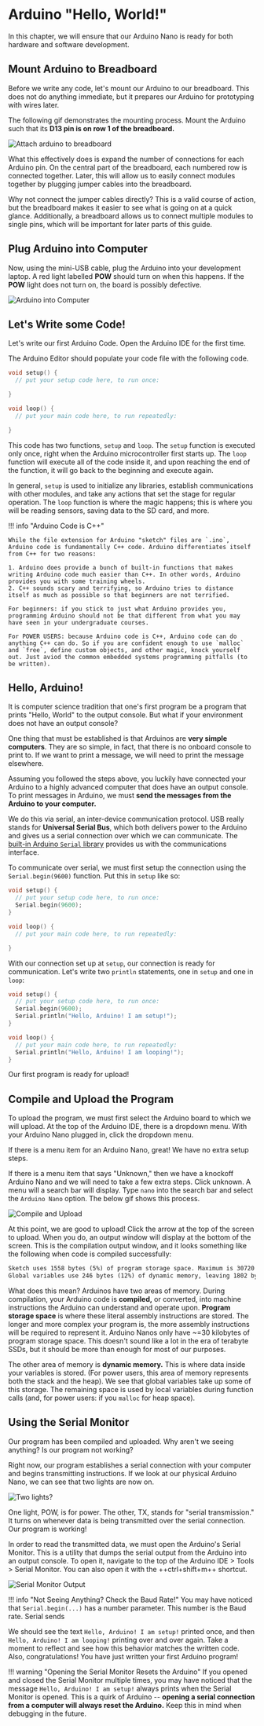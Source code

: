 # Arduino "Hello, World!"

In this chapter, we will ensure that our Arduino Nano is ready for both hardware and software development.

## Mount Arduino to Breadboard
Before we write any code, let's mount our Arduino to our breadboard. This does not do anything immediate, but it prepares our Arduino for prototyping with wires later.

The following gif demonstrates the mounting process. Mount the Arduino such that its **D13 pin is on row 1 of the breadboard.**

![Attach arduino to breadboard](../assets/gifs/arduinoOntoBreadboard.gif)

What this effectively does is expand the number of connections for each Arduino pin. On the central part of the breadboard, each numbered row is connected together. Later, this will allow us to easily connect modules together by plugging jumper cables into the breadboard. 

Why not connect the jumper cables directly? This is a valid course of action, but the breadboard makes it easier to see what is going on at a quick glance. Additionally, a breadboard allows us to connect multiple modules to single pins, which will be important for later parts of this guide.

## Plug Arduino into Computer

Now, using the mini-USB cable, plug the Arduino into your development laptop. A red light labelled **POW** should turn on when this happens. If the **POW** light does not turn on, the board is possibly defective.

![Arduino into Computer](../assets/gifs/arduinoIntoComputer.jpg)

## Let's Write some Code!

Let's write our first Arduino Code. Open the Arduino IDE for the first time.

The Arduino Editor should populate your code file with the following code.

```c title="Empty Arduino Project"
void setup() {
  // put your setup code here, to run once:

}

void loop() {
  // put your main code here, to run repeatedly:

}
```

This code has two functions, `setup` and `loop`. The `setup` function is executed only once, right when the Arduino microcontroller first starts up. The `loop` function will execute all of the code inside it, and upon reaching the end of the function, it will go back to the beginning and execute again.

In general, `setup` is used to initialize any libraries, establish communications with other modules, and take any actions that set the stage for regular operation. The `loop` function is where the magic happens; this is where you will be reading sensors, saving data to the SD card, and more.

!!! info "Arduino Code is C++"

    While the file extension for Arduino "sketch" files are `.ino`, Arduino code is fundamentally C++ code. Arduino differentiates itself from C++ for two reasons:
    
    1. Arduino does provide a bunch of built-in functions that makes writing Arduino code much easier than C++. In other words, Arduino provides you with some training wheels.  
    2. C++ sounds scary and terrifying, so Arduino tries to distance itself as much as possible so that beginners are not terrified.

    For beginners: if you stick to just what Arduino provides you, programming Arduino should not be that different from what you may have seen in your undergraduate courses.

    For POWER USERS: because Arduino code is C++, Arduino code can do anything C++ can do. So if you are confident enough to use `malloc` and `free`, define custom objects, and other magic, knock yourself out. Just aviod the common embedded systems programming pitfalls (to be written). 


## Hello, Arduino!

It is computer science tradition that one's first program be a program that prints "Hello, World" to the output console. But what if your environment does not have an output console?

One thing that must be established is that Arduinos are **very simple computers**. They are so simple, in fact, that there is no onboard console to print to. If we want to print a message, we will need to print the message elsewhere. 

Assuming you followed the steps above, you luckily have connected your Arduino to a highly advanced computer that does have an output console. To print messages in Arduino, we must **send the messages from the Arduino to your computer.**

We do this via serial, an inter-device communication protocol. USB really stands for **Universal Serial Bus**, which both delivers power to the Arduino and gives us a serial connection over which we can communicate. The [built-in Arduino `Serial` library](https://www.arduino.cc/reference/en/language/functions/communication/serial/) provides us with the communications interface. 

To communicate over serial, we must first setup the connection using the `Serial.begin(9600)` function. Put this in `setup` like so:

```c title="Setting up the Serial Connection"
void setup() {
  // put your setup code here, to run once:
  Serial.begin(9600);
}

void loop() {
  // put your main code here, to run repeatedly:

}
```

With our connection set up at `setup`, our connection is ready for communication. Let's write two `println` statements, one in `setup` and one in `loop`:

```c title="Hello, Arduino! Program"
void setup() {
  // put your setup code here, to run once:
  Serial.begin(9600);
  Serial.println("Hello, Arduino! I am setup!");
}

void loop() {
  // put your main code here, to run repeatedly:
  Serial.println("Hello, Arduino! I am looping!");
}
```

Our first program is ready for upload!

## Compile and Upload the Program

To upload the program, we must first select the Arduino board to which we will upload. At the top of the Arduino IDE, there is a dropdown menu. With your Arduino Nano plugged in, click the dropdown menu.

If there is a menu item for an Arduino Nano, great! We have no extra setup steps.

If there is a menu item that says "Unknown," then we have a knockoff Arduino Nano and we will need to take a few extra steps. Click unknown. A menu will a search bar will display. Type `nano` into the search bar and select the `Arduino Nano` option. The below gif shows this process.

![Compile and Upload](../assets/gifs/compileUpload.gif)

At this point, we are good to upload! Click the arrow at the top of the screen to upload. When you do, an output window will display at the bottom of the screen. This is the compilation output window, and it looks something like the following when code is compiled successfully:

```txt title="Compilation Output"
Sketch uses 1558 bytes (5%) of program storage space. Maximum is 30720 bytes.
Global variables use 246 bytes (12%) of dynamic memory, leaving 1802 bytes for local variables. Maximum is 2048 bytes.
```

What does this mean? Arduinos have two areas of memory. During compilation, your Arduino code is **compiled,** or converted, into machine instructions the Arduino can understand and operate upon. **Program storage space** is where these literal assembly instructions are stored. The longer and more complex your program is, the more assembly instructions will be required to represent it. Arduino Nanos only have ~=30 kilobytes of program storage space. This doesn't sound like a lot in the era of terabyte SSDs, but it should be more than enough for most of our purposes.

The other area of memory is **dynamic memory.** This is where data inside your variables is stored. (For power users, this area of memory represents both the stack and the heap). We see that global variables take up some of this storage. The remaining space is used by local variables during function calls (and, for power users: if you `malloc` for heap space).

## Using the Serial Monitor

Our program has been compiled and uploaded. Why aren't we seeing anything? Is our program not working?

Right now, our program establishes a serial connection with your computer and begins transmitting instructions. If we look at our physical Arduino Nano, we can see that two lights are now on.

![Two lights?](../assets/gifs/twoLights.jpg)

One light, POW, is for power. The other, TX, stands for "serial transmission." It turns on whenever data is being transmitted over the serial connection. Our program is working!

In order to read the transmitted data, we must open the Arduino's Serial Monitor. This is a utility that dumps the serial output from the Arduino into an output console. To open it, navigate to the top of the Arduino IDE > Tools > Serial Monitor. You can also open it with the ++ctrl+shift+m++ shortcut.

![Serial Monitor Output](../assets/gifs/firstTimeSerialMonitor.gif)

!!! info "Not Seeing Anything? Check the Baud Rate!"
    You may have noticed that `Serial.begin(...)` has a number parameter. This number is the Baud rate. Serial sends 

We should see the text `Hello, Arduino! I am setup!` printed once, and then `Hello, Arduino! I am looping!` printing over and over again. Take a moment to reflect and see how this behavior matches the written code. Also, congratulations! You have just written your first Arduino program!

!!! warning "Opening the Serial Monitor Resets the Arduino"
    If you opened and closed the Serial Monitor multiple times, you may have noticed that the message `Hello, Arduino! I am setup!` always prints when the Serial Monitor is opened. This is a quirk of Arduino -- **opening a serial connection from a computer will always reset the Arduino.** Keep this in mind when debugging in the future.